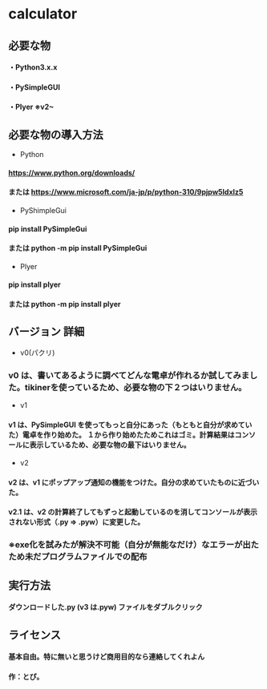 # calculator


## 必要な物
#### ・Python3.x.x
#### ・PySimpleGUI
#### ・Plyer     ※v2~


## 必要な物の導入方法
* Python
####  https://www.python.org/downloads/
#### または https://www.microsoft.com/ja-jp/p/python-310/9pjpw5ldxlz5

* PyShimpleGui
####  pip install PySimpleGui
#### または python -m pip install PySimpleGui

* Plyer
####  pip install plyer
#### または python -m pip install plyer


## バージョン 詳細
* v0(パクリ)
### v0 は、書いてあるように調べてどんな電卓が作れるか試してみました。tikinerを使っているため、必要な物の下２つはいりません。

* v1
#### v1 は、PySimpleGUI を使ってもっと自分にあった（もともと自分が求めていた）電卓を作り始めた。  １から作り始めたためこれはゴミ。計算結果はコンソールに表示しているため、必要な物の最下はいりません。

* v2
#### v2 は、v1 にポップアップ通知の機能をつけた。自分の求めていたものに近づいた。
#### v2.1 は、v2 の計算終了してもずっと起動しているのを消してコンソールが表示されない形式（.py => .pyw）に変更した。

### ※exe化を試みたが解決不可能（自分が無能なだけ）なエラーが出たため未だプログラムファイルでの配布


## 実行方法
#### ダウンロードした.py (v3 は.pyw) ファイルをダブルクリック


## ライセンス
#### 基本自由。特に無いと思うけど商用目的なら連絡してくれよん



#### 作：とぴ。
